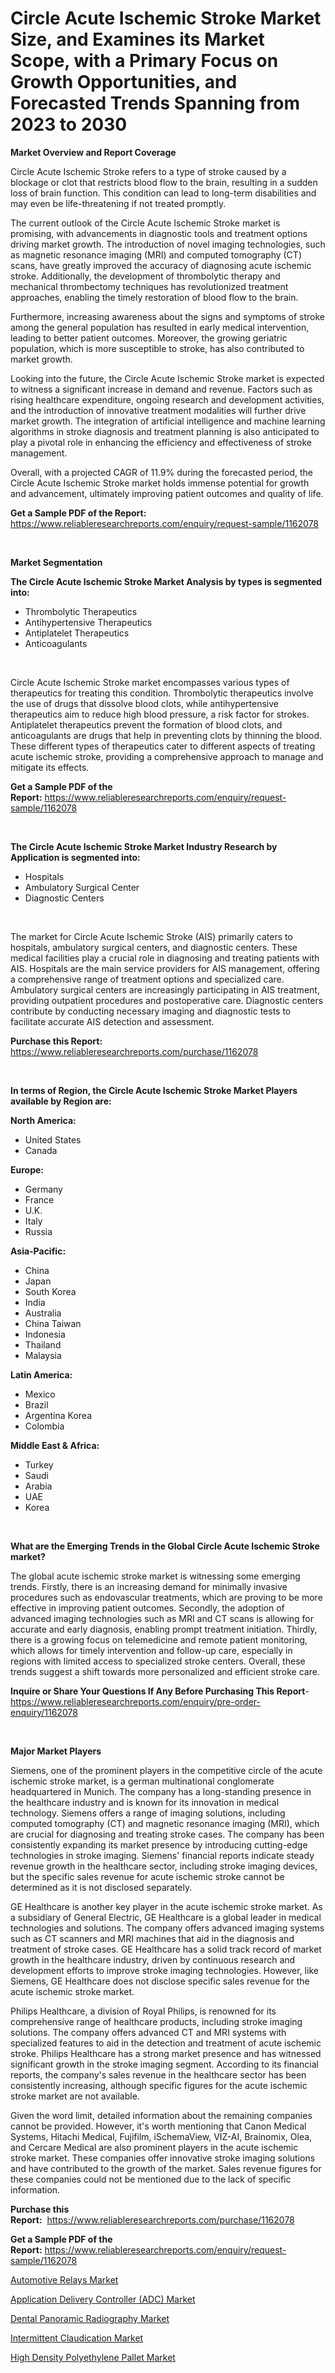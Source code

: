 <p><h1>Circle Acute Ischemic Stroke Market Size, and Examines its Market Scope, with a Primary Focus on Growth Opportunities, and Forecasted Trends Spanning from 2023 to 2030</h1></p><p><strong>Market Overview and Report Coverage</strong></p>
<p><p>Circle Acute Ischemic Stroke refers to a type of stroke caused by a blockage or clot that restricts blood flow to the brain, resulting in a sudden loss of brain function. This condition can lead to long-term disabilities and may even be life-threatening if not treated promptly.</p><p>The current outlook of the Circle Acute Ischemic Stroke market is promising, with advancements in diagnostic tools and treatment options driving market growth. The introduction of novel imaging technologies, such as magnetic resonance imaging (MRI) and computed tomography (CT) scans, have greatly improved the accuracy of diagnosing acute ischemic stroke. Additionally, the development of thrombolytic therapy and mechanical thrombectomy techniques has revolutionized treatment approaches, enabling the timely restoration of blood flow to the brain.</p><p>Furthermore, increasing awareness about the signs and symptoms of stroke among the general population has resulted in early medical intervention, leading to better patient outcomes. Moreover, the growing geriatric population, which is more susceptible to stroke, has also contributed to market growth.</p><p>Looking into the future, the Circle Acute Ischemic Stroke market is expected to witness a significant increase in demand and revenue. Factors such as rising healthcare expenditure, ongoing research and development activities, and the introduction of innovative treatment modalities will further drive market growth. The integration of artificial intelligence and machine learning algorithms in stroke diagnosis and treatment planning is also anticipated to play a pivotal role in enhancing the efficiency and effectiveness of stroke management.</p><p>Overall, with a projected CAGR of 11.9% during the forecasted period, the Circle Acute Ischemic Stroke market holds immense potential for growth and advancement, ultimately improving patient outcomes and quality of life.</p></p>
<p><strong>Get a Sample PDF of the Report:</strong> <a href="https://www.reliableresearchreports.com/enquiry/request-sample/1162078">https://www.reliableresearchreports.com/enquiry/request-sample/1162078</a></p>
<p>&nbsp;</p>
<p><strong>Market Segmentation</strong></p>
<p><strong>The Circle Acute Ischemic Stroke Market Analysis by types is segmented into:</strong></p>
<p><ul><li>Thrombolytic Therapeutics</li><li>Antihypertensive Therapeutics</li><li>Antiplatelet Therapeutics</li><li>Anticoagulants</li></ul></p>
<p>&nbsp;</p>
<p><p>Circle Acute Ischemic Stroke market encompasses various types of therapeutics for treating this condition. Thrombolytic therapeutics involve the use of drugs that dissolve blood clots, while antihypertensive therapeutics aim to reduce high blood pressure, a risk factor for strokes. Antiplatelet therapeutics prevent the formation of blood clots, and anticoagulants are drugs that help in preventing clots by thinning the blood. These different types of therapeutics cater to different aspects of treating acute ischemic stroke, providing a comprehensive approach to manage and mitigate its effects.</p></p>
<p><strong>Get a Sample PDF of the Report:</strong>&nbsp;<a href="https://www.reliableresearchreports.com/enquiry/request-sample/1162078">https://www.reliableresearchreports.com/enquiry/request-sample/1162078</a></p>
<p>&nbsp;</p>
<p><strong>The Circle Acute Ischemic Stroke Market Industry Research by Application is segmented into:</strong></p>
<p><ul><li>Hospitals</li><li>Ambulatory Surgical Center</li><li>Diagnostic Centers</li></ul></p>
<p>&nbsp;</p>
<p><p>The market for Circle Acute Ischemic Stroke (AIS) primarily caters to hospitals, ambulatory surgical centers, and diagnostic centers. These medical facilities play a crucial role in diagnosing and treating patients with AIS. Hospitals are the main service providers for AIS management, offering a comprehensive range of treatment options and specialized care. Ambulatory surgical centers are increasingly participating in AIS treatment, providing outpatient procedures and postoperative care. Diagnostic centers contribute by conducting necessary imaging and diagnostic tests to facilitate accurate AIS detection and assessment.</p></p>
<p><strong>Purchase this Report:</strong>&nbsp; <a href="https://www.reliableresearchreports.com/purchase/1162078">https://www.reliableresearchreports.com/purchase/1162078</a></p>
<p>&nbsp;</p>
<p><strong>In terms of Region, the Circle Acute Ischemic Stroke Market Players available by Region are:</strong></p>
<p>
    <p> <strong> North America: </strong>
        <ul>
            <li>United States</li>
            <li>Canada</li>
        </ul>
        </p> 
    <p> <strong> Europe: </strong>
        <ul>
            <li>Germany</li>
            <li>France</li>
            <li>U.K.</li>
            <li>Italy</li>
            <li>Russia</li>
        </ul>
        </p> 
    <p> <strong> Asia-Pacific: </strong>
        <ul>
            <li>China</li>
            <li>Japan</li>
            <li>South Korea</li>
            <li>India</li>
            <li>Australia</li>
            <li>China Taiwan</li>
            <li>Indonesia</li>
            <li>Thailand</li>
            <li>Malaysia</li>
        </ul>
        </p> 
    <p> <strong> Latin America: </strong>
        <ul>
            <li>Mexico</li>
            <li>Brazil</li>
            <li>Argentina Korea</li>
            <li>Colombia</li>
        </ul>
        </p> 
    <p> <strong> Middle East & Africa: </strong>
        <ul>
            <li>Turkey</li>
            <li>Saudi</li>
            <li>Arabia</li>
            <li>UAE</li>
            <li>Korea</li>
        </ul>
    </p>
    </p>
<p>&nbsp;</p>
<p><strong>What are the Emerging Trends in the Global Circle Acute Ischemic Stroke market?</strong></p>
<p><p>The global acute ischemic stroke market is witnessing some emerging trends. Firstly, there is an increasing demand for minimally invasive procedures such as endovascular treatments, which are proving to be more effective in improving patient outcomes. Secondly, the adoption of advanced imaging technologies such as MRI and CT scans is allowing for accurate and early diagnosis, enabling prompt treatment initiation. Thirdly, there is a growing focus on telemedicine and remote patient monitoring, which allows for timely intervention and follow-up care, especially in regions with limited access to specialized stroke centers. Overall, these trends suggest a shift towards more personalized and efficient stroke care.</p></p>
<p><strong>Inquire or Share Your Questions If Any Before Purchasing This Report</strong>- <a href="https://www.reliableresearchreports.com/enquiry/pre-order-enquiry/1162078">https://www.reliableresearchreports.com/enquiry/pre-order-enquiry/1162078</a></p>
<p>&nbsp;</p>
<p><strong>Major Market Players</strong></p>
<p><p>Siemens, one of the prominent players in the competitive circle of the acute ischemic stroke market, is a german multinational conglomerate headquartered in Munich. The company has a long-standing presence in the healthcare industry and is known for its innovation in medical technology. Siemens offers a range of imaging solutions, including computed tomography (CT) and magnetic resonance imaging (MRI), which are crucial for diagnosing and treating stroke cases. The company has been consistently expanding its market presence by introducing cutting-edge technologies in stroke imaging. Siemens' financial reports indicate steady revenue growth in the healthcare sector, including stroke imaging devices, but the specific sales revenue for acute ischemic stroke cannot be determined as it is not disclosed separately.</p><p>GE Healthcare is another key player in the acute ischemic stroke market. As a subsidiary of General Electric, GE Healthcare is a global leader in medical technologies and solutions. The company offers advanced imaging systems such as CT scanners and MRI machines that aid in the diagnosis and treatment of stroke cases. GE Healthcare has a solid track record of market growth in the healthcare industry, driven by continuous research and development efforts to improve stroke imaging technologies. However, like Siemens, GE Healthcare does not disclose specific sales revenue for the acute ischemic stroke market. </p><p>Philips Healthcare, a division of Royal Philips, is renowned for its comprehensive range of healthcare products, including stroke imaging solutions. The company offers advanced CT and MRI systems with specialized features to aid in the detection and treatment of acute ischemic stroke. Philips Healthcare has a strong market presence and has witnessed significant growth in the stroke imaging segment. According to its financial reports, the company's sales revenue in the healthcare sector has been consistently increasing, although specific figures for the acute ischemic stroke market are not available.</p><p>Given the word limit, detailed information about the remaining companies cannot be provided. However, it's worth mentioning that Canon Medical Systems, Hitachi Medical, Fujifilm, iSchemaView, VIZ-AI, Brainomix, Olea, and Cercare Medical are also prominent players in the acute ischemic stroke market. These companies offer innovative stroke imaging solutions and have contributed to the growth of the market. Sales revenue figures for these companies could not be mentioned due to the lack of specific information.</p></p>
<p><strong>Purchase this Report:</strong>&nbsp;&nbsp;<a href="https://www.reliableresearchreports.com/purchase/1162078">https://www.reliableresearchreports.com/purchase/1162078</a></p>
<p></p>
<p><strong>Get a Sample PDF of the Report:</strong>&nbsp;<a href="https://www.reliableresearchreports.com/enquiry/request-sample/1162078">https://www.reliableresearchreports.com/enquiry/request-sample/1162078</a></p>
<p><p><a href="https://www.linkedin.com/pulse/automotive-relays-market-size-share-global-analysis-report/">Automotive Relays Market</a></p><p><a href="https://www.linkedin.com/pulse/application-delivery-controller-adc-market-challenges-opportunities/">Application Delivery Controller (ADC) Market</a></p><p><a href="https://medium.com/@damorgan64868/dental-panoramic-radiography-market-current-market-share-cagr-growth-projection-and-forecast-d0de5901875a">Dental Panoramic Radiography Market</a></p><p><a href="https://medium.com/@jaremington56468/intermittent-claudication-market-insight-market-trends-growth-forecasted-from-2023-to-2030-7800d78eec93">Intermittent Claudication Market</a></p><p><a href="https://github.com/ashepherd82/Market-Research-Report-List-1/blob/main/high-density-polyethylene-pallet-market.md">High Density Polyethylene Pallet Market</a></p></p>